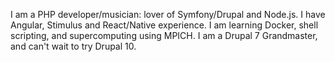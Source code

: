 I am a PHP developer/musician: lover of Symfony/Drupal and Node.js. I have Angular, Stimulus and React/Native experience. I am learning Docker, shell scripting, and supercomputing using MPICH. I am a Drupal 7 Grandmaster, and can't wait to try Drupal 10.
